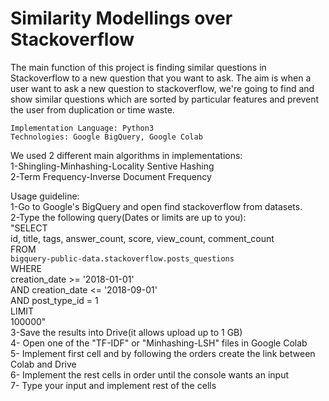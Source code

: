 # Similarity Modellings over Stackoverflow
  The main function of this project is finding similar questions in Stackoverflow to a new question that you want to ask. The aim is when a user want to ask a new question to stackoverflow, we're going to find and show similar questions which are sorted by particular features and prevent the user from duplication or time waste.           
  
    Implementation Language: Python3  
    Technologies: Google BigQuery, Google Colab  
  We used 2 different main algorithms in implementations:  
    1-Shingling-Minhashing-Locality Sentive Hashing  
    2-Term Frequency-Inverse Document Frequency  

Usage guideline:   
  1-Go to Google's BigQuery and open find stackoverflow from datasets.  
  2-Type the following query(Dates or limits are up to you):    
  "SELECT   
  id, title, tags, answer_count, score, view_count, comment_count    
  FROM  
  `bigquery-public-data.stackoverflow.posts_questions`  
  WHERE  
  creation_date >= '2018-01-01'  
  AND creation_date <= '2018-09-01'  
  AND post_type_id = 1  
  LIMIT  
  100000"  
  3-Save the results into Drive(it allows upload up to 1 GB)  
  4- Open one of the "TF-IDF" or "Minhashing-LSH" files in Google Colab  
  5- Implement first cell and by following the orders create the link between Colab and Drive  
  6- Implement the rest cells in order until the console wants an input  
  7- Type your input and implement rest of the cells   

